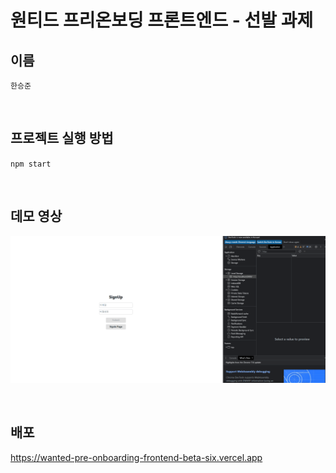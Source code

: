 # 원티드 프리온보딩 프론트엔드 - 선발 과제

## 이름

`한승준`

<br/>

## 프로젝트 실행 방법

`npm start`

<br/>

## 데모 영상

![Alt text](wanted_todolist.gif)

<br/>

## 배포

https://wanted-pre-onboarding-frontend-beta-six.vercel.app
